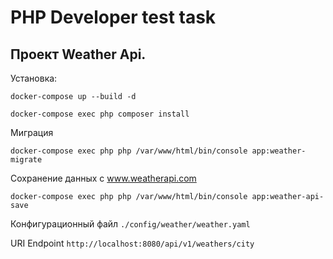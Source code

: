 # PHP Developer test task

## Проект Weather Api.

Установка:

`docker-compose up --build -d`

`docker-compose exec php composer install`

Миграция

`docker-compose exec php php /var/www/html/bin/console app:weather-migrate`

Сохранение данных с www.weatherapi.com

`docker-compose exec php php /var/www/html/bin/console app:weather-api-save`

Конфигурационный файл
`./config/weather/weather.yaml`

URI Endpoint
`http://localhost:8080/api/v1/weathers/city`